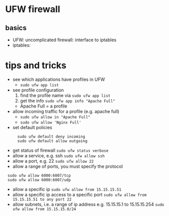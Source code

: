 # UFW firewall
## basics
  - UFW: uncomplicated firewall: interface to iptables
  - iptables:
# tips and tricks
  - see which applications have profiles in UFW
    + `sudo ufw app list`
  - see profile configuration
    1. find the profile name via `sudo ufw app list`
    2. get the info `sudo ufw app info "Apache Full"`
      - Apache Full = a profile
  - allow incoming traffic for a profile (e.g. apache full)
    + `sudo ufw allow in "Apache Full"`
    + `sudo ufw allow 'Nginx Full'`
  - set default policies
    ```
      sudo ufw default deny incoming
      sudo ufw default allow outgoing
    ```
  - get status of firewall
    `sudo ufw status verbose`
  - allow a service, e.g. ssh
    `sudo ufw allow ssh`
  - allow a port, e.g. 22
    `sudo ufw allow 22`
  - allow a range of ports, you must specify the protocol
   ```
    sudo ufw allow 6000:6007/tcp
    sudo ufw allow 6000:6007/udp
   ```
  - allow a specific ip
    `sudo ufw allow from 15.15.15.51`
  - allow a specific ip access to a specific port
    `sudo ufw allow from 15.15.15.51 to any port 22`
  - allow subnets, i.e. a range of ip address e.g. 15.15.15.1 to 15.15.15.254
    `sudo ufw allow from 15.15.15.0/24`
